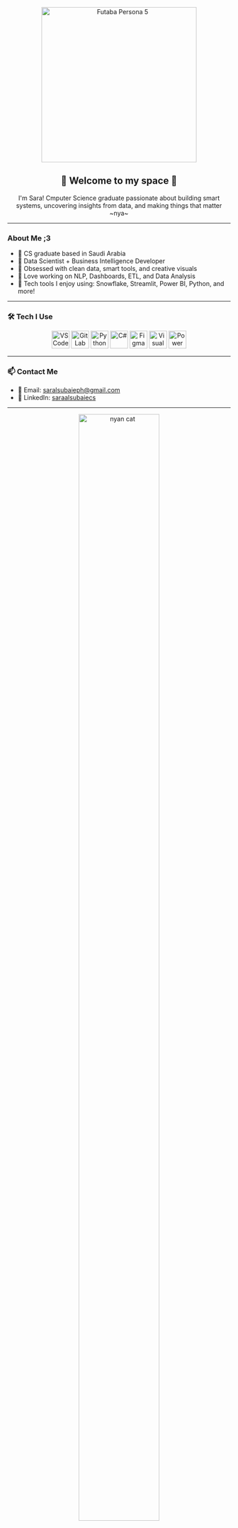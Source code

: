 <!-- Futaba GIF -->
<p align="center">
  <img src="https://media.giphy.com/media/sPN6dcdruDgdi/giphy.gif" alt="Futaba Persona 5" width="350"/>
</p>


<h2 align="center">🌸 Welcome to my space 🌸</h2>

<p align="center">
  I'm Sara! Cmputer Science graduate passionate about building smart systems, uncovering insights from data, and making things that matter 
  ~nya~
</p>

---

###  About Me ;3

- 🌸 CS graduate based in Saudi Arabia  
- 🌸 Data Scientist + Business Intelligence Developer  
- 🌸 Obsessed with clean data, smart tools, and creative visuals  
- 🌸 Love working on NLP, Dashboards, ETL, and Data Analysis  
- 🌸 Tech tools I enjoy using: Snowflake, Streamlit, Power BI, Python, and more!

---

### 🛠️ Tech I Use

<p align="center">
  <img src="https://cdn.jsdelivr.net/gh/devicons/devicon/icons/vscode/vscode-original.svg" width="40" height="40" alt="VS Code"/>
  <img src="https://cdn.jsdelivr.net/gh/devicons/devicon/icons/gitlab/gitlab-original.svg" width="40" height="40" alt="GitLab"/>
  <img src="https://cdn.jsdelivr.net/gh/devicons/devicon/icons/python/python-original.svg" width="40" height="40" alt="Python"/>
  <img src="https://cdn.jsdelivr.net/gh/devicons/devicon/icons/csharp/csharp-original.svg" width="40" height="40" alt="C#"/>
  <img src="https://cdn.jsdelivr.net/gh/devicons/devicon/icons/figma/figma-original.svg" width="40" height="40" alt="Figma"/>
  <img src="https://cdn.jsdelivr.net/gh/devicons/devicon/icons/visualstudio/visualstudio-plain.svg" width="40" height="40" alt="Visual Studio"/>
  <img src="https://upload.wikimedia.org/wikipedia/commons/c/cf/New_Power_BI_Logo.svg" width="40" alt="Power BI"/>
</p>

---

### 📫 Contact Me

- 📧 Email: saralsubaieph@gmail.com  
- 💼 LinkedIn: [saraalsubaiecs](https://www.linkedin.com/in/saraalsubaiecs/)

---

<p align="center">
  <img src="https://media4.giphy.com/media/v1.Y2lkPTc5MGI3NjExMWY1cHNhcWl1MnN6em5hNm90OXl2bWRyMWNwaDFsaXhpNDR3dHdoZCZlcD12MV9pbnRlcm5hbF9naWZfYnlfaWQmY3Q9Zw/VGuAZNdkPUpEY/giphy.gif" width="60%" height="80%" alt="nyan cat"/>
</p>
